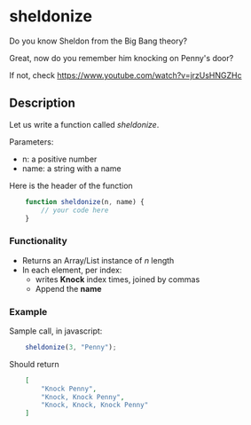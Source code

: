 # sheldonize

Do you know Sheldon from the Big Bang theory?

Great, now do you remember him knocking on Penny's door?

If not, check <https://www.youtube.com/watch?v=jrzUsHNGZHc>

## Description

Let us write a function called *sheldonize*.

Parameters:
- n: a positive number
- name: a string with a name

Here is the header of the function
```javascript
    function sheldonize(n, name) {
        // your code here
    }
```

### Functionality

- Returns an Array/List instance of *n* length
- In each element, per index:
  + writes **Knock** index times, joined by commas
  + Append the **name**

### Example

Sample call, in javascript:

```javascript
    sheldonize(3, "Penny");
```

Should return

```json
    [
        "Knock Penny",
        "Knock, Knock Penny",
        "Knock, Knock, Knock Penny"
    ]
```